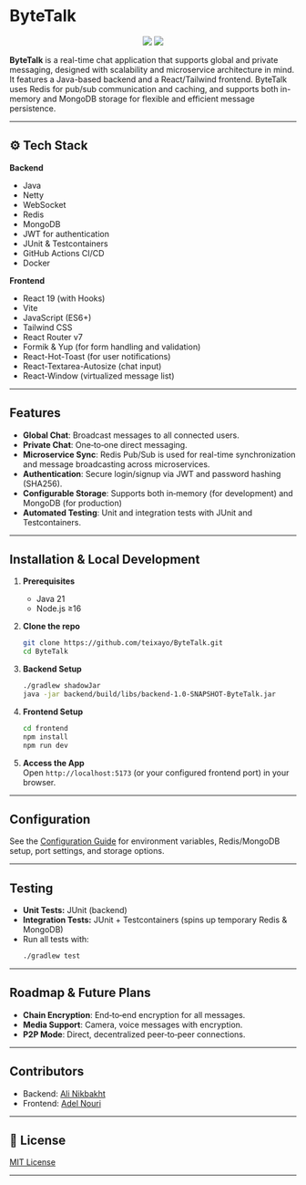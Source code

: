 # ByteTalk

<p align="center">
  <img src="https://github.com/teixayo/ByteTalk/actions/workflows/backend.yml/badge.svg">
  <img src="https://github.com/teixayo/ByteTalk/actions/workflows/front-deploy.yml/badge.svg">
</p>

**ByteTalk** is a real-time chat application that supports global and private messaging, designed with scalability and microservice architecture in mind. It features a Java-based backend and a React/Tailwind frontend. ByteTalk uses Redis for pub/sub communication and caching, and supports both in-memory and MongoDB storage for flexible and efficient message persistence.

---

## ⚙️ Tech Stack

**Backend**
- Java 
- Netty
- WebSocket
- Redis
- MongoDB
- JWT for authentication
- JUnit & Testcontainers 
- GitHub Actions CI/CD
- Docker
  
**Frontend**
- React 19 (with Hooks)
- Vite
- JavaScript (ES6+)
- Tailwind CSS
- React Router v7
- Formik & Yup (for form handling and validation)
- React-Hot-Toast (for user notifications)
- React-Textarea-Autosize (chat input)
- React-Window (virtualized message list)

---

## Features

- **Global Chat**: Broadcast messages to all connected users.
- **Private Chat**: One‑to‑one direct messaging.
- **Microservice Sync**: Redis Pub/Sub is used for real-time synchronization and message broadcasting across microservices.
- **Authentication**: Secure login/signup via JWT and password hashing (SHA256).
- **Configurable Storage**: Supports both in‑memory (for development) and MongoDB (for production)
- **Automated Testing**: Unit and integration tests with JUnit and Testcontainers.
  
---

## Installation & Local Development

1. **Prerequisites**
    - Java 21
    - Node.js ≥16

2. **Clone the repo**
   ```bash
   git clone https://github.com/teixayo/ByteTalk.git
   cd ByteTalk
   ```

3. **Backend Setup**
   ```bash
   ./gradlew shadowJar
   java -jar backend/build/libs/backend-1.0-SNAPSHOT-ByteTalk.jar
    ```

4. **Frontend Setup**
   ```bash
   cd frontend
   npm install
   npm run dev
   ```

5. **Access the App**  
   Open `http://localhost:5173` (or your configured frontend port) in your browser.

---

## Configuration

See the [Configuration Guide](docs/CONFIGURATION.md) for environment variables, Redis/MongoDB setup, port settings, and storage options.

---

## Testing

- **Unit Tests:** JUnit (backend)
- **Integration Tests:** JUnit + Testcontainers (spins up temporary Redis & MongoDB)
- Run all tests with:
  ```bash
  ./gradlew test
  ```

---

## Roadmap & Future Plans

- **Chain Encryption**: End‑to‑end encryption for all messages.
- **Media Support**: Camera, voice messages with encryption.
- **P2P Mode**: Direct, decentralized peer‑to‑peer connections.

---

## Contributors

- Backend: [Ali Nikbakht](https://github.com/teixayo)
- Frontend: [Adel Nouri](https://github.com/AdelNouri)

---

## 📄 License

[MIT License](LICENSE)

--- 
